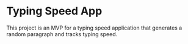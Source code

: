 # Typing Speed App

This project is an MVP for a typing speed application that generates a random paragraph and tracks typing speed.
